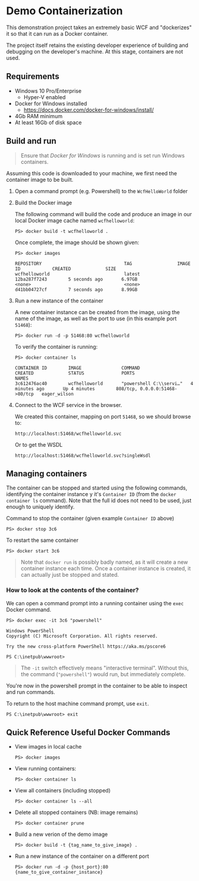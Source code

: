 # Demo Containerization

This demonstration project takes an extremely basic WCF and "dockerizes" it so that it can run as a Docker container. 

The project itself retains the existing developer experience of building and debugging on the developer's machine. At this stage, containers are not used.

## Requirements

* Windows 10 Pro/Enterprise
  * Hyper-V enabled
* Docker for Windows installed
  * https://docs.docker.com/docker-for-windows/install/
* 4Gb RAM minimum
* At least 16Gb of disk space

## Build and run

> Ensure that *Docker for Windows* is running and is set run Windows containers. 

Assuming this code is downloaded to your machine, we first need the container image to be built. 

1. Open a command prompt (e.g. Powershell) to the `WcfHelloWorld` folder
2. Build the Docker image
   
    The following command will build the code and produce an image in our local Docker image cache named `wcfhelloworld`:

    ```
    PS> docker build -t wcfhelloworld .
    ```

    Once complete, the image should be shown given:

    ```
    PS> docker images

    REPOSITORY                               TAG                 IMAGE ID            CREATED             SIZE
   wcfhelloworld                            latest              12ba287f7243        5 seconds ago       6.97GB
   <none>                                   <none>              d41bb04727cf        7 seconds ago       8.99GB
    ``` 

3. Run a new instance of the container
   
   A new container instance can be created from the image, using the name of the image, as well as the port to use (in this example port `51468`):

   ```
   PS> docker run -d -p 51468:80 wcfhelloworld
   ```

   To verify the container is running:

   ```
   PS> docker container ls

   CONTAINER ID        IMAGE               COMMAND                   CREATED             STATUS              PORTS                            NAMES
   3c612476ac40        wcfhelloworld       "powershell C:\\servi…"   4 minutes ago       Up 4 minutes        808/tcp, 0.0.0.0:51468->80/tcp   eager_wilson
   ```

4. Connect to the WCF service in the browser.

   We created this container, mapping on port `51468`, so we should browse to:
   
   ```
   http://localhost:51468/wcfhelloworld.svc
   ```
   Or to get the WSDL

   ```
   http://localhost:51468/wcfhelloworld.svc?singleWsdl
   ```

## Managing containers

The container can be stopped and started using the following commands, identifying the container instance y it's `Container ID` (from the `docker container ls` command). Note that the full id does not need to be used, just enough to uniquely identify.


Command to stop the container (given example `Container ID` above)
```
PS> docker stop 3c6
```

To restart the same container
```
PS> docker start 3c6
```

> Note that `docker run` is possibly badly named, as it will create a new container instance each time. Once a container instance is created, it can actually just be stopped and stated.

### How to look at the contents of the container?

We can open a command prompt into a running container using the `exec` Docker command.

```
PS> docker exec -it 3c6 "powershell"

Windows PowerShell
Copyright (C) Microsoft Corporation. All rights reserved.

Try the new cross-platform PowerShell https://aka.ms/pscore6

PS C:\inetpub\wwwroot> 
```

> The `-it` switch effectively means "interactive terminal". Without this, the command (`"powershell"`) would run, but immediately complete.

You're now in the powershell prompt in the container to be able to inspect and run commands.

To return to the host machine command prompt, use `exit`.

```
PS C:\inetpub\wwwroot> exit
```


## Quick Reference Useful Docker Commands
* View images in local cache
    ```
    PS> docker images
    ```
* View running containers:
    ```
    PS> docker container ls
    ```
* View all containers (including stopped)
    ```
    PS> docker container ls --all
    ```
* Delete all stopped containers (NB: image remains)
    ```
    PS> docker container prune
    ```
* Build a new verion of the demo image
    ```
    PS> docker build -t {tag_name_to_give_image} .
    ```
* Run a new instance of the container on a different port
    ```
    PS> docker run -d -p {host_port}:80 {name_to_give_container_instance}
    ```
